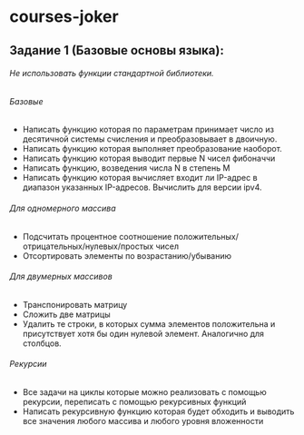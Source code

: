 # courses-joker

## Задание 1 (Базовые основы языка):
###### Не использовать функции стандартной библиотеки.
###### Базовые
* Написать функцию которая по параметрам принимает число из десятичной системы счисления и преобразовывает в двоичную.  
* Написать функцию которая выполняет преобразование наоборот.
* Написать функцию которая выводит первые N чисел фибоначчи
* Написать функцию, возведения числа N в степень M
* Написать функцию которая вычисляет входит ли IP-адрес в диапазон указанных IP-адресов. Вычислить для версии ipv4.

###### Для одномерного массива
* Подсчитать процентное соотношение положительных/отрицательных/нулевых/простых чисел
* Отсортировать элементы по возрастанию/убыванию

###### Для двумерных массивов
* Транспонировать матрицу
* Сложить две матрицы
* Удалить те строки, в которых сумма элементов положительна и присутствует хотя бы один нулевой элемент. Аналогично для столбцов.

###### Рекурсии
* Все задачи на циклы которые можно реализовать с помощью рекурсии, переписать с помощью рекурсивных функций
* Написать рекурсивную функцию которая будет обходить и выводить все значения любого массива и любого уровня вложенности



